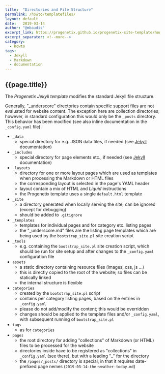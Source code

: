 ```yaml
---
title:  "Directories and File Structure"
permalink: /howto/templatefiles/
layout: default
date:   2019-03-14
author: "@mbaudis"
excerpt_link: https://progenetix.github.io/progenetix-site-template/howto/templatefiles/
excerpt_separator: <!--more-->
category:
  - howto
tags:
  - Jekyll
  - Markdown
  - documentation
---
```


## {{page.title}}

The _Progenetix Jekyll template_ modifies the standard Jekyll file structure.

<!--more-->

<!--
This page is updated at the "excerpt_link" location linked in the header.
-->

Generally, "_underscore" directories contain specific support files are not evaluated for website content. The exception here are collection directories; however, in standard configuration this would only be the `_posts` directory. This behavior has been modified (see also inline documentation in the `_config.yaml` file).

* `_data`
    - special directory for e.g. JSON data files, if needed (see [Jekyll](https://jekyllrb.com) documentation)
* `_includes`
    - special directory for page elements etc., if needed (see [Jekyll](https://jekyllrb.com) documentation)
* `_layouts`
    - directory for one or more layout pages which are used as templates when processing the Markdown or HTML files
    - the corresponding layout is selected in the page's YAML header
    - layout contain a mix of HTML and _Liquid_ instructions
    - the Progenetix template uses a single `default.html` template
* `_site`
    - a directory generated when locally serving the site; can be ignored (except for debugging)
    - should be added to  `.gitignore`
* `_templates`
    - templates for individual pages and for category etc. listing pages
    - the "_underscore.md" files are the listing page templates which are being used by the `bootstrap_site.pl` site creation script
* `_tools`
    - e.g. containing the `bootstrap_site.pl` site creation script, which should be run for site setup and after changes to the `_config.yaml` configuration file
* `assets`
    - a static directory containing resource files (images, css, js ...)
    - this is directly copied to the root of the website; so files can be statically linked
    - the internal structure is flexible
* `categories`
    - created by the `bootstrap_site.pl` script
    - contains per category listing pages, based on the entries in `_config.yaml`
    - please do not add/modify the content; this would be overridden
    - changes should be applied to the template files and/or `_config.yaml`, with subsequent running of `bootstrap_site.pl`
* `tags`
    - as for `categories`
* `pages`
    - the root directory for adding "collections" of Markdown (or HTML) files to be processed for the website
    - directories inside have to be registered as "collections" in `_config.yaml` (see there), but with a leading "_" for the directory
    - the `/pages/_posts/` directory is special, in that it requires date-prefixed page nemes (`2019-03-14-the-weather-today.md`)